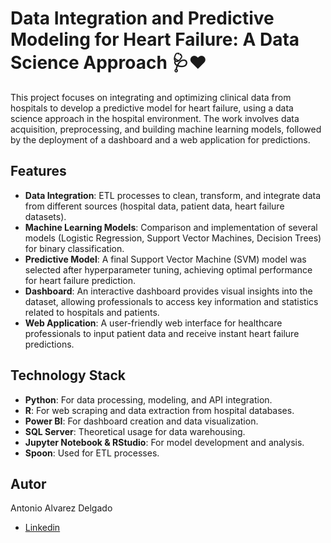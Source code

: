 # Data Integration and Predictive Modeling for Heart Failure: A Data Science Approach 🩺❤️

This project focuses on integrating and optimizing clinical data from hospitals to develop a predictive model for heart failure, using a data science approach in the hospital environment. The work involves data acquisition, preprocessing, and building machine learning models, followed by the deployment of a dashboard and a web application for predictions.

## Features
- **Data Integration**: ETL processes to clean, transform, and integrate data from different sources (hospital data, patient data, heart failure datasets).
- **Machine Learning Models**: Comparison and implementation of several models (Logistic Regression, Support Vector Machines, Decision Trees) for binary classification.
- **Predictive Model**: A final Support Vector Machine (SVM) model was selected after hyperparameter tuning, achieving optimal performance for heart failure prediction.
- **Dashboard**: An interactive dashboard provides visual insights into the dataset, allowing professionals to access key information and statistics related to hospitals and patients.
- **Web Application**: A user-friendly web interface for healthcare professionals to input patient data and receive instant heart failure predictions.

## Technology Stack
- **Python**: For data processing, modeling, and API integration.
- **R**: For web scraping and data extraction from hospital databases.
- **Power BI**: For dashboard creation and data visualization.
- **SQL Server**: Theoretical usage for data warehousing.
- **Jupyter Notebook & RStudio**: For model development and analysis.
- **Spoon**: Used for ETL processes.

## Autor
Antonio Alvarez Delgado
* [Linkedin](https://www.linkedin.com/in/antonio-alvarez-delgado-0b46451b3/)
